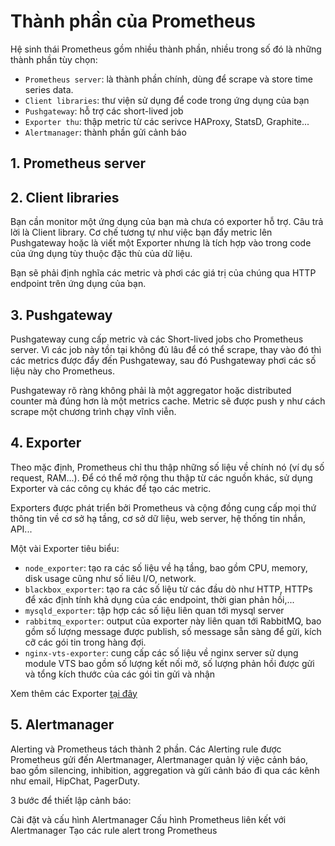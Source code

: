 # Thành phần của Prometheus
Hệ sinh thái Prometheus gồm nhiều thành phần, nhiều trong số đó là những thành phần tùy chọn:
- `Prometheus server`: là thành phần chính, dùng để scrape và store time series data.
- `Client libraries`: thư viện sử dụng để code trong ứng dụng của bạn
- `Pushgateway`: hỗ trợ các short-lived job
- `Exporter thu`: thập metric từ các serivce HAProxy, StatsD, Graphite...
- `Alertmanager`: thành phần gửi cảnh báo

## 1. Prometheus server
## 2. Client libraries

Bạn cần monitor một ứng dụng của bạn mà chưa có exporter hỗ trợ. Câu trả lời là Client library. Cơ chế tương tự như việc bạn đẩy metric lên Pushgateway hoặc là viết một Exporter nhưng là tích hợp vào trong code của ứng dụng tùy thuộc đặc thù của dữ liệu.

Bạn sẽ phải định nghĩa các metric và phơi các giá trị của chúng qua HTTP endpoint trên ứng dụng của bạn.

## 3. Pushgateway

Pushgateway cung cấp metric và các Short-lived jobs cho Prometheus server. Vì các job này tồn tại không đủ lâu để có thể scrape, thay vào đó thì các metrics được đẩy đến Pushgateway, sau đó Pushgateway phơi các số liệu này cho Prometheus.

Pushgateway rõ ràng không phải là một aggregator hoặc distributed counter mà đúng hơn là một metrics cache. Metric sẽ được push y như cách scrape một chương trình chạy vĩnh viễn.

## 4. Exporter

Theo mặc định, Prometheus chỉ thu thập những số liệu về chính nó (ví dụ số request, RAM...). Để có thể mở rộng thu thập từ các nguồn khác, sử dụng Exporter và các công cụ khác để tạo các metric.

Exporters được phát triển bởi Prometheus và cộng đồng cung cấp mọi thứ thông tin về cơ sở hạ tầng, cơ sở dữ liệu, web server, hệ thống tin nhắn, API...

Một vài Exporter tiêu biểu:
- `node_exporter`: tạo ra các số liệu về hạ tầng, bao gồm CPU, memory, disk usage cũng như số liêu I/O, network.
- `blackbox_exporter`: tạo ra các số liệu từ các đầu dò như HTTP, HTTPs để xác định tính khả dụng của các endpoint, thời gian phản hồi,...
- `mysqld_exporter`: tập hợp các số liệu liên quan tới mysql server
- `rabbitmq_exporter`: output của exporter này liên quan tới RabbitMQ, bao gồm số lượng message được publish, số message sẵn sàng để gửi, kích cỡ các gói tin trong hàng đợi.
- `nginx-vts-exporter`: cung cấp các số liệu về nginx server sử dụng module VTS bao gồm số lượng kết nối mở, số lượng phản hồi được gửi và tổng kích thước của các gói tin gửi và nhận

Xem thêm các Exporter [tại đây](https://prometheus.io/docs/instrumenting/exporters/)

## 5. Alertmanager

Alerting và Prometheus tách thành 2 phần. Các Alerting rule được Prometheus gửi đến Alertmanager, Alertmanager quản lý việc cảnh báo, bao gồm silencing, inhibition, aggregation và gửi cảnh báo đi qua các kênh như email, HipChat, PagerDuty.

3 bước để thiết lập cảnh báo:

Cài đặt và cấu hình Alertmanager
Cấu hình Prometheus liên kết với Alertmanager
Tạo các rule alert trong Prometheus
